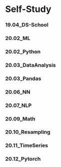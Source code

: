 
# Self-Study
### 19.04_DS-School
### 20.02_ML
### 20.02_Python
### 20.03_DataAnalysis
### 20.03_Pandas
### 20.06_NN
### 20.07_NLP
### 20.09_Math
### 20.10_Resampling
### 20.11_TimeSeries
### 20.12_Pytorch
